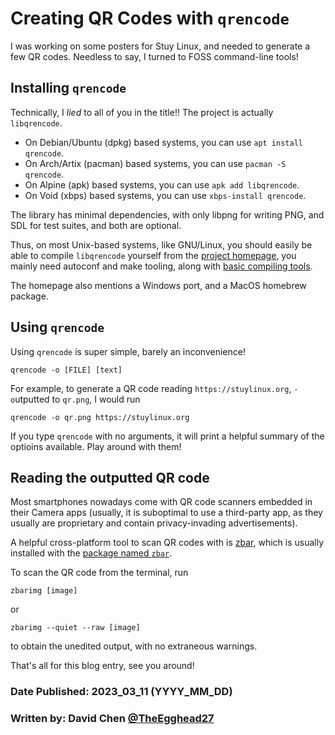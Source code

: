 # Creating QR Codes with `qrencode`

I was working on some posters for Stuy Linux, and needed to generate a few QR codes.
Needless to say, I turned to FOSS command-line tools!

## Installing `qrencode`

Technically, I _lied_ to all of you in the title!! The project is actually `libqrencode`.

-   On Debian/Ubuntu (dpkg) based systems, you can use `apt install qrencode`.
-   On Arch/Artix (pacman) based systems, you can use `pacman -S qrencode`.
-   On Alpine (apk) based systems, you can use `apk add libqrencode`.
-   On Void (xbps) based systems, you can use `xbps-install qrencode`.

The library has minimal dependencies, with only libpng for writing PNG, and SDL for test suites, and both are optional.

Thus, on most Unix-based systems, like GNU/Linux, you should easily be able to compile `libqrencode` yourself from the [project homepage](https://fukuchi.org/works/qrencode/), you mainly need autoconf and make tooling, along with [basic compiling tools](install_gcc).

The homepage also mentions a Windows port, and a MacOS homebrew package.

## Using `qrencode`

Using `qrencode` is super simple, barely an inconvenience!

```shell
qrencode -o [FILE] [text]
```

For example, to generate a QR code reading `https://stuylinux.org`, `-o`utputted to `qr.png`, I would run

```shell
qrencode -o qr.png https://stuylinux.org
```

If you type `qrencode` with no arguments, it will print a helpful summary of the optioins available. Play around with them!

## Reading the outputted QR code

Most smartphones nowadays come with QR code scanners embedded in their Camera apps (usually, it is suboptimal to use a third-party app, as they usually are proprietary and contain privacy-invading advertisements).

A helpful cross-platform tool to scan QR codes with is [zbar](https://zbar.sourceforge.net/), which is usually installed with the [package named `zbar`](https://repology.org/project/zbar/versions).

To scan the QR code from the terminal, run

```shell
zbarimg [image]
```

or

```shell
zbarimg --quiet --raw [image]
```

to obtain the unedited output, with no extraneous warnings.

That's all for this blog entry, see you around!

### Date Published: 2023_03_11 (YYYY_MM_DD)

### Written by: David Chen [@TheEgghead27](https://github.com/TheEgghead27)

